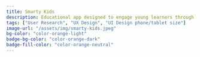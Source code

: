 ```yaml
---
title: Smarty Kids
description: Educational app designed to engage young learners through fun activities in multiple languages. 
tags: ["User Research", "UX Design", "UI Design phone/tablet size"]
image-url: "/assets/img/smarty-kids.jpeg"
bg-color: "color-orange-light"
badge-bg-color: "color-orange-dark"
badge-fill-color: "color-orange-neutral"
---
```


